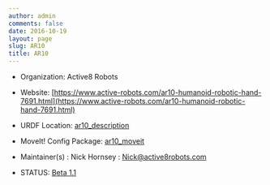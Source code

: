 ```yaml
---
author: admin
comments: false
date: 2016-10-19
layout: page
slug: AR10
title: AR10
---
```




  * Organization: Active8 Robots


  * Website: [https://www.active-robots.com/ar10-humanoid-robotic-hand-7691.html](https://www.active-robots.com/ar10-humanoid-robotic-hand-7691.html)


  * URDF Location: [ar10_description](https://github.com/Active8Robots/AR10/tree/master/ar10_description)


  * MoveIt! Config Package: [ar10_moveit](https://github.com/Active8Robots/AR10/tree/master/ar10_moveit)


  * Maintainer(s) : Nick Hornsey : Nick@active8robots.com


  * STATUS: [Beta 1.1](/about/moveit-status#status-code-robots)
